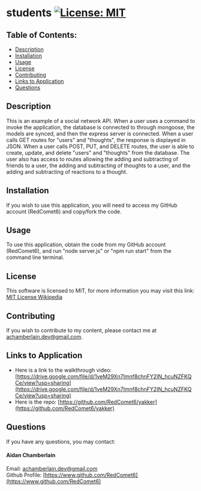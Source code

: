 # students [![License: MIT](https://img.shields.io/badge/License-MIT-yellow.svg)](https://opensource.org/licenses/MIT)

## Table of Contents:

-   [Description](./README.md#description)
-   [Installation](./README.md#installation)
-   [Usage](./README.md#usage)
-   [License](./README.md#license)
-   [Contributing](./README.md#contributing)
-   [Links to Application](./README.md#links-to-application)
-   [Questions](./README.md#questions)

## Description

This is an example of a social network API. When a user uses a command to invoke the application, the database is connected to through mongoose, the models are synced, and then the express server is connected. When a user calls GET routes for "users" and "thoughts", the response is displayed in JSON. When a user calls POST, PUT, and DELETE routes, the user is able to create, update, and delete "users" and "thoughts" from the database. The user also has access to routes allowing the adding and subtracting of friends to a user, the adding and subtracting of thoughts to a user, and the adding and subtracting of reactions to a thought.

## Installation

If you wish to use this application, you will need to access my GitHub account (RedComet6) and copy/fork the code.

## Usage

To use this application, obtain the code from my GitHub account (RedComet6), and run "node server.js" or "npm run start" from the command line terminal.

## License

This software is licensed to MIT, for more information you may visit this link:
[MIT License Wikipedia](https://en.wikipedia.org/wiki/MIT_License)

## Contributing

If you wish to contribute to my content, please contact me at achamberlain.dev@gmail.com.

## Links to Application

-   Here is a link to the walkthrough video: [https://drive.google.com/file/d/1veM29Xn7lmnf8chnFY2IN_hcuNZFKQCe/view?usp=sharing](https://drive.google.com/file/d/1veM29Xn7lmnf8chnFY2IN_hcuNZFKQCe/view?usp=sharing)
-   Here is the repo: [https://github.com/RedComet6/yakker](https://github.com/RedComet6/yakker)

## Questions

If you have any questions, you may contact:

#### Aidan Chamberlain

Email: achamberlain.dev@gmail.com  
Github Profile: [https://www.github.com/RedComet6](https://www.github.com/RedComet6)
